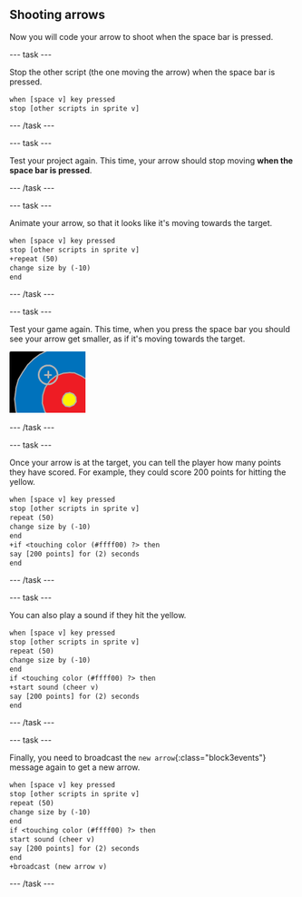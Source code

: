 ## Shooting arrows

Now you will code your arrow to shoot when the space bar is pressed.

--- task ---

Stop the other script (the one moving the arrow) when the space bar is pressed.

```blocks3
when [space v] key pressed
stop [other scripts in sprite v]
```

--- /task ---

--- task ---

Test your project again. This time, your arrow should stop moving __when the space bar is pressed__.

--- /task ---

--- task ---

Animate your arrow, so that it looks like it's moving towards the target.

```blocks3
when [space v] key pressed
stop [other scripts in sprite v]
+repeat (50)
change size by (-10)
end
```

--- /task ---

--- task ---

Test your game again. This time, when you press the space bar you should see your arrow get smaller, as if it's moving towards the target.

![target with the cross hair on it](images/archery-animate-test.png)

--- /task ---

--- task ---

Once your arrow is at the target, you can tell the player how many points they have scored. For example, they could score 200 points for hitting the yellow.


```blocks3
when [space v] key pressed
stop [other scripts in sprite v]
repeat (50)
change size by (-10)
end
+if <touching color (#ffff00) ?> then
say [200 points] for (2) seconds
end
```

--- /task ---

--- task ---

You can also play a sound if they hit the yellow.


```blocks3
when [space v] key pressed
stop [other scripts in sprite v]
repeat (50)
change size by (-10)
end
if <touching color (#ffff00) ?> then
+start sound (cheer v)
say [200 points] for (2) seconds
end
```

--- /task ---

--- task ---

Finally, you need to broadcast the `new arrow`{:class="block3events"} message again to get a new arrow.


```blocks3
when [space v] key pressed
stop [other scripts in sprite v]
repeat (50)
change size by (-10)
end
if <touching color (#ffff00) ?> then
start sound (cheer v)
say [200 points] for (2) seconds
end
+broadcast (new arrow v)
```

--- /task ---
